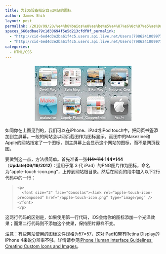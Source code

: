```yaml
---
title: 为iOS设备指定自己网站的图标
author: James Shih
layout: post
permalink: /2010/09/20/%e4%b8%baios%e8%ae%be%e5%a4%87%e6%8c%87%e5%ae%9a%e8%87%aa%e5%b7%b1%e7%bd%91%e7%ab%99%e7%9a%84%e5%9b%be%e6%a0%87/
spaces_666edbae79c1d30694f5e5d213cfdf0f_permalink:
  - "http://cid-6ed4d3e2ba61f4c5.users.api.live.net/Users(7986241009977783493)/Blogs('6ED4D3E2BA61F4C5!102')/Entries('6ED4D3E2BA61F4C5!1341')?authkey=72j5ZQnBJYQ%24"
  - "http://cid-6ed4d3e2ba61f4c5.users.api.live.net/Users(7986241009977783493)/Blogs('6ED4D3E2BA61F4C5!102')/Entries('6ED4D3E2BA61F4C5!1341')?authkey=72j5ZQnBJYQ%24"
categories:
  - HTML/CSS
---
```

<div id="msgcns!6ED4D3E2BA61F4C5!1341" class="bvMsg">
  <p>
    <a href="/media/legacy/2010/09/ios-webclip-icon_201009205b145d.jpg" rel="WLPP"><img style="border-bottom:0;border-left:0;display:block;float:none;border-top:0;border-right:0;margin:20px auto;" title="ios-webclip-icon_20100920" border="0" alt="ios-webclip-icon_20100920" src="/media/legacy/2010/09/ios-webclip-icon_201009205b145d.jpg?w=300" width="313" height="178" /></a>
  </p>
  
  <p>
    如同你在上图见到的，我们可以在iPhone、iPad或iPod touch中，把网页书签添加到主屏幕。一般的网站会以网页截图作为图标显示。而图中的Makezine和Apple的网站指定了一个图标，则主屏幕上会显示这个网站的图标，而不是网页截图。
  </p>
  
  <p>
    要做到这一点，方法很简单。首先准备一张<strong><del datetime="2012-06-19T07:47:31+00:00">114&#215;114</del> 144&#215;144</strong>（<strong>Update(06/19/2012)：</strong>适用于第 3 代 iPad）的PNG图片作为图标，命名为"apple-touch-icon.png”，上传到网站根目录。然后在网页的<head/>段中加入以下2行代码中的一行：
  </p>
  
  <blockquote>
    <p>
      <font size="2" face="Consolas"><link rel=”apple-touch-icon” href=”/apple-touch-icon.png” type=”image/png” /></font>
    </p>
    
    <p>
      <font size="2" face="Consolas"><link rel=”apple-touch-icon-precomposed” href=”/apple-touch-icon.png” type=”image/png” /></font>
    </p>
  </blockquote>
  
  <p>
    这两行代码的区别是，如果使用第一行代码，iOS会给你的图标添加一个光泽效果；而第二行代码则不添加这个效果，保持图片原样不变。
  </p>
  
  <p>
    注意：有些网站使用的图标文件规格为57&#215;57，这对iPad和带有Retina Display的iPhone 4来说分辨率不够。详情请参见<a href="http://developer.apple.com/library/ios/#documentation/userexperience/conceptual/mobilehig/IconsImages/IconsImages.html">iPhone Human Interface Guidelines: Creating Custom Icons and Images</a>。
  </p>
</div>